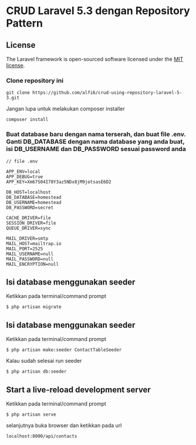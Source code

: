 # CRUD Laravel 5.3 dengan Repository Pattern

## License

The Laravel framework is open-sourced software licensed under the [MIT license](http://opensource.org/licenses/MIT).

### Clone repository ini
```
git clone https://github.com/alfi6/crud-using-repository-laravel-5-3.git
```
Jangan lupa untuk melakukan composer installer
```
composer install
```

### Buat database baru dengan nama terserah, dan buat file .env. Ganti DB_DATABASE dengan nama database yang anda buat, isi DB_USERNAME dan DB_PASSWORD sesuai password anda

```
// file .env

APP_ENV=local
APP_DEBUG=true
APP_KEY=Xm67S04I78Y3az5NDx8jM9jotsasE6D2

DB_HOST=localhost
DB_DATABASE=homestead
DB_USERNAME=homestead
DB_PASSWORD=secret

CACHE_DRIVER=file
SESSION_DRIVER=file
QUEUE_DRIVER=sync

MAIL_DRIVER=smtp
MAIL_HOST=mailtrap.io
MAIL_PORT=2525
MAIL_USERNAME=null
MAIL_PASSWORD=null
MAIL_ENCRYPTION=null
```
## Isi database menggunakan seeder
Ketikkan pada terminal/command prompt

```
$ php artisan migrate
```

## Isi database menggunakan seeder
Ketikkan pada terminal/command prompt

```
$ php artisan make:seeder ContactTableSeeder
```
Kalau sudah selesai run seeder
```
$ php artisan db:seeder
```
## Start a live-reload development server 
Ketikkan pada terminal/command prompt

```
$ php artisan serve
```
selanjutnya buka browser dan ketikkan pada url
```
localhost:8000/api/contacts
```
